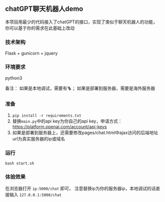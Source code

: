## chatGPT聊天机器人demo
本项目用最少的代码接入了chatGPT的接口，实现了类似于聊天机器人的功能，你可以基于你的需求在此基础上改动

### 技术架构
Flask + gunicorn + jquery

### 环境要求
python3

备注：
如果是本地调试，需要有🪜；
如果是部署到服务器，需要是海外服务器

### 准备
1. `pip install -r requirements.txt`
2. 替换`main.py`中的api key为你自己的api key，申请方式：https://platform.openai.com/account/api-keys
3. 如果是部署到服务器上，还需要修改pages/chat.html中ajax访问的后端地址url为真实服务器的ip或域名

### 运行
`bash start.sh`

### 体验效果
在浏览器打开 `ip:5000/chat` 即可， 注意替换ip为你的服务器ip，本地调试的话直接输入 `127.0.0.1:5000/chat`